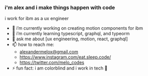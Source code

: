 ### i'm alex and i make things happen with code

i work for ibm as a ux engineer

- 🔭 i’m currently working on creating motion components for ibm
- 🌱 i’m currently learning typescript, graphql, and typeorm
- 💬 ask me about [ux engineering, motion, react, graphql]
- 📫 how to reach me: 
  - alexandermelox@gmail.com
  - https://www.instagram.com/eat.sleep.code/
  - https://twitter.com/melo_codes
- ⚡ fun fact: i am colorblind and i work in tech 😬
